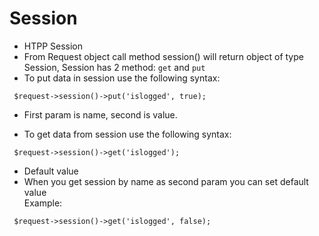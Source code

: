 # Session
- HTPP Session
- From Request object call method session() will return object of type Session, Session has 2 method: 
`get` and `put`
- To put data in session use the following syntax:
<pre><code> $request->session()->put('islogged', true);</code></pre>
- First param is name, second is value.

- To get data from session use the following syntax:
<pre><code> $request->session()->get('islogged');</code></pre>

- Default value
- When you get session by name as second param you can set default value <br> Example: <br>
<pre><code> $request->session()->get('islogged', false);</code></pre>
